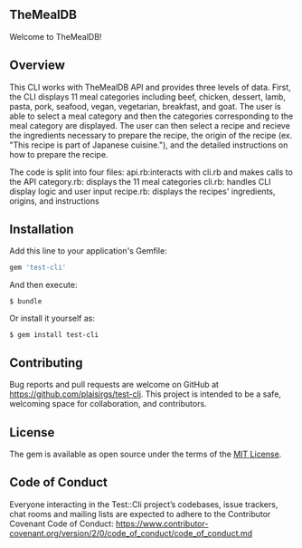 ## TheMealDB

Welcome to TheMealDB! 

## Overview 

This CLI works with TheMealDB API and provides three levels of data. First, the CLI displays 11 meal categories including beef, chicken, dessert, lamb, pasta, pork, seafood, vegan, vegetarian, breakfast, and goat. The user is able to select a meal category and then the categories corresponding to the meal category are displayed. The user can then select a recipe and recieve the ingredients necessary to prepare the recipe, the origin of the recipe (ex. "This recipe is part of Japanese cuisine."), and the detailed instructions on how to prepare the recipe. 

The code is split into four files:
api.rb:interacts with cli.rb and makes calls to the API
category.rb: displays the 11 meal categories
cli.rb: handles CLI display logic and user input
recipe.rb: displays the recipes' ingredients, origins, and instructions 


## Installation

Add this line to your application's Gemfile:

```ruby
gem 'test-cli'
```

And then execute:

    $ bundle

Or install it yourself as:

    $ gem install test-cli

## Contributing

Bug reports and pull requests are welcome on GitHub at https://github.com/plaisirgs/test-cli. This project is intended to be a safe, welcoming space for collaboration, and contributors. 

## License

The gem is available as open source under the terms of the [MIT License](https://opensource.org/licenses/MIT).

## Code of Conduct

Everyone interacting in the Test::Cli project’s codebases, issue trackers, chat rooms and mailing lists are expected to adhere to the Contributor Covenant Code of Conduct: https://www.contributor-covenant.org/version/2/0/code_of_conduct/code_of_conduct.md 


